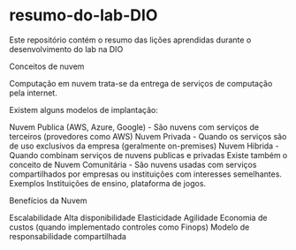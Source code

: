 # resumo-do-lab-DIO
Este repositório contém o resumo das lições aprendidas durante o desenvolvimento do lab na DIO

Conceitos de nuvem

Computação em nuvem trata-se da entrega de serviços de computação pela internet.

Existem alguns modelos de implantação:

Nuvem Publica (AWS, Azure, Google) - São nuvens com serviços de terceiros (provedores como AWS)
Nuvem Privada - Quando os serviços são de uso exclusivos da empresa (geralmente on-premises) 
Nuvem Hibrida - Quando combinam serviços de nuvens publicas e privadas
Existe também o conceito de Nuvem Comunitária -  São nuvens usadas com serviços compartilhados por empresas ou instituições com interesses semelhantes. Exemplos Instituições de ensino, plataforma de jogos. 

Benefícios da Nuvem

Escalabilidade
Alta disponibilidade
Elasticidade
Agilidade
Economia de custos (quando implementado controles como Finops)
Modelo de responsabilidade compartilhada
